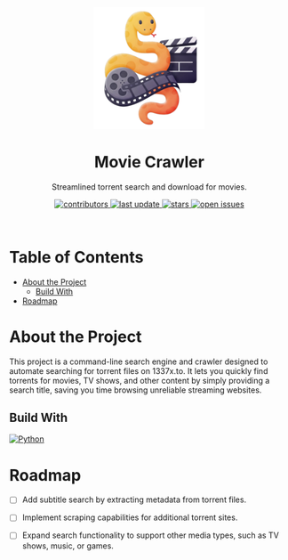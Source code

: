 <div align="center">
  <!--suppress CheckImageSize -->
  <img src=".assets/logo-02.png" alt="logo" width="200" height="auto" />
  <h1>Movie Crawler</h1>
  <p>
    Streamlined torrent search and download for movies.
  </p>
  <p>
    <a href="https://github.com/Meleagrista/py-ev01-api/graphs/contributors">
      <img src="https://img.shields.io/github/contributors/Meleagrista/py-ev01-api" alt="contributors" />
    </a>
    <a href="">
      <img src="https://img.shields.io/github/last-commit/Meleagrista/py-ev01-api" alt="last update" />
    </a>
    <a href="https://github.com/Meleagrista/py-ev01-api/stargazers">
      <img src="https://img.shields.io/github/stars/Meleagrista/py-ev01-api" alt="stars" />
    </a>
    <a href="https://github.com/Meleagrista/py-ev01-api/issues/">
      <img src="https://img.shields.io/github/issues/Meleagrista/py-ev01-api" alt="open issues" />
    </a>
  </p>
</div>

<br />

<!-- 
  <h4>
      <a href="https://github.com/Meleagrista/py-ev01-api/">View Demo</a>
    <span> · </span>
      <a href="https://github.com/Meleagrista/py-ev01-api">Documentation</a>
    <span> · </span>
      <a href="https://github.com/Meleagrista/py-ev01-api/issues/">Report Bug</a>
    <span> · </span>
      <a href="https://github.com/Meleagrista/py-ev01-api/issues/">Request Feature</a>
  </h4>
-->

<!--    
<a href="https://github.com/Meleagrista/py-ev01-api/blob/master/LICENSE">
    <img src="https://img.shields.io/github/license/Meleagrista/py-ev01-api.svg" alt="license" />
</a> 
-->

# Table of Contents
- [About the Project](#about-the-project)
  * [Build With](#build-with)
- [Roadmap](#roadmap)

# About the Project
This project is a command-line search engine and crawler designed to automate searching for torrent files on 1337x.to. It lets you quickly find torrents for movies, TV shows, and other content by simply providing a search title, saving you time browsing unreliable streaming websites.

## Build With
[![Python][Python]][Python-url]

[Python]: https://img.shields.io/badge/python-%233776AB?style=for-the-badge&logo=python&logoColor=white
[Python-url]: https://www.python.org

# Roadmap
- [ ] Add subtitle search by extracting metadata from torrent files.
- [ ] Implement scraping capabilities for additional torrent sites.
- [ ] Expand search functionality to support other media types, such as TV shows, music, or games.


<!--
- [X] Add Docker image for Windows usage.
- [X] Add mechanism to download movie outside image.
- [X] Update search function to be more user-friendly (add a loading bar).
- [X] Update console output appearance.
- [X] Update download bar.
- [X] Update GUI controls to a command line interface.
- [X] Add new GUI commands.

### 2025-04-20
- [X] Add a retry mechanism for failed requests.
- [X] Update HTML parser to extract title from different container.
- [X] Update Genre enum for better readability.

### 2025-04-21
- [X] Update `help` command to show more information.
- [X] Add a command history feature.
- [X] Update CLI to use `rich` library.

### 2025-04-27
- [X] Update movie data, parse year from name.
- [X] Make a simple persistence system for the searched movies.

### 2025-04-31
- [X] Add a command to load more torrent files (choose number or language).
- [X] Add a keyword to load torrent files from a specific language with `/search`.
- [X] Add a keyword to use history with queries or years.
-->
